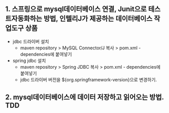
## 1. 스프링으로 mysql데이터베이스 연결, Junit으로 테스트자동화하는 방법, 인텔리J가 제공하는 데이터베이스 작업도구 상품
- jdbc 드라이버 설치 
    - maven repository > MySQL Connector/J 복사 > pom.xml - dependencies에 붙여넣기
- spring jdbc 설치
    - maven repository > Spring JDBC 복사 > pom.xml - dependencies에 붙여넣기
    - jdbc 드라이버 버전을 ${org.springframework-version}으로 변경하기.

## 2. mysql데이터베이스에 데이터 저장하고 읽어오는 방법. TDD